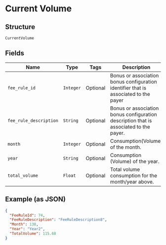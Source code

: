 
# Current Volume

## Structure

`CurrentVolume`

## Fields

| Name | Type | Tags | Description |
|  --- | --- | --- | --- |
| `fee_rule_id` | `Integer` | Optional | Bonus or association bonus configuration identifier that is associated to the payer |
| `fee_rule_description` | `String` | Optional | Bonus or association bonus configuration description that is associated to the payer. |
| `month` | `Integer` | Optional | Consumption(Volume) of the month. |
| `year` | `String` | Optional | Consumption (Volume) of the year. |
| `total_volume` | `Float` | Optional | Total volume consumption for the month/year above. |

## Example (as JSON)

```json
{
  "FeeRuleId": 74,
  "FeeRuleDescription": "FeeRuleDescription8",
  "Month": 138,
  "Year": "Year2",
  "TotalVolume": 115.68
}
```

